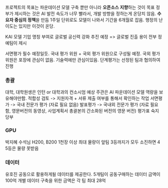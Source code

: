 프로젝트의 목표는 파운데이션 모델 구축 뿐만 아니라 **오픈소스 지향**하는 것이 목표
정부가 제시하는 것은 AI 발전 속도가 너무 빨라서, 개발 방향을 정하는게 온당치 않음. **수요자 중심의 정책**을 만듬
1주일 단위로도 모델이 나와서 기간을 6개월로 잡음. 행정의 난이도는 있지만 이것이 온당.

KAI 모델 기업 명칭 부여로 글로벌 공신력 강화 추진 예정 => 글로벌 진출 용이
전부 정예팀이 제시

서면평가 필수 예정일듯. 국내 평가 위원 + 국외 평가 위원으로 구성될 예정.
국외 평가 위원은 포장에 관심이 없음. 기술력에만 관심이있음.
단계평가는 선정된 팀과 협의하여 진행

### 총괄
대학, 대학원생은 인턴 or 대학과의 컨소시엄 예상
주관은 AI 파운데이션 모델 역량을 보유해야만함.
적합성 검토 -> 지원자격 + 서류 제출 여부를 통해서 확인하는 작업
서면평가 -> 국내 전문가 평가 (자료 필요 없음)
발표평가 -> 국내외 전문가 평가 (자료 필요함, 영문버전의 동영상, 사업계획서 총괄본의 간소화된 버전의 영문 버전)
평가표 숙지 당부

### GPU
박지혜 수석님
H200, B200 1천장 이상
최대 물량이 앞팀 3등까지가 모두 소진하면 4 5등은 물량 못받음

### 데이터
유호진 
공동으로 활용하게될 데이터를 제공한다.
5개팀이 공동구매하는 데이터 금액이 100억
개별 데이터 구축을 위한 금액은 각 팀 최대 28억

